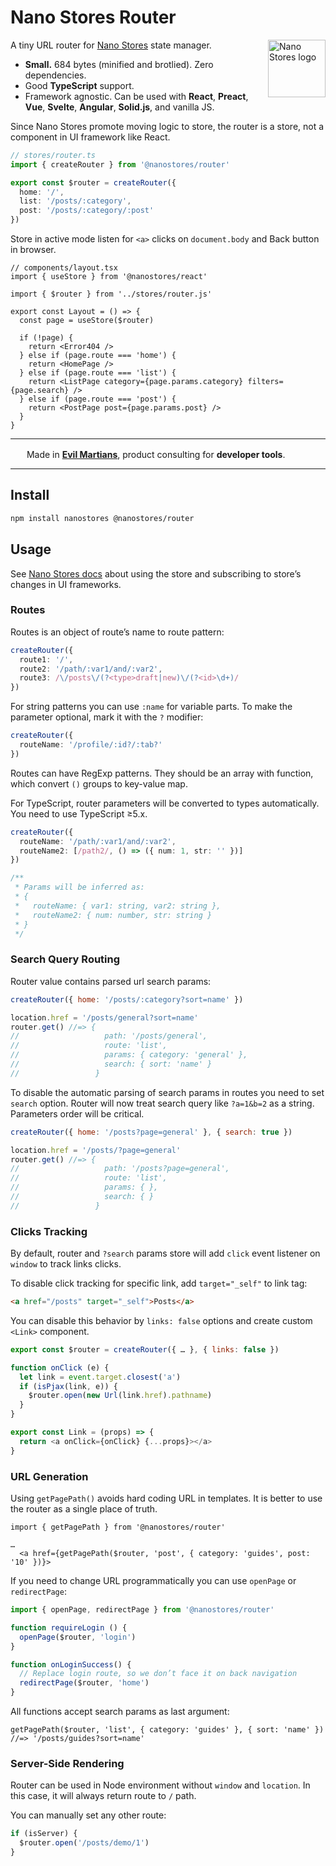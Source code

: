 # Nano Stores Router

<img align="right" width="92" height="92" title="Nano Stores logo"
     src="https://nanostores.github.io/nanostores/logo.svg">

A tiny URL router for [Nano Stores](https://github.com/nanostores/nanostores)
state manager.

* **Small.** 684 bytes (minified and brotlied). Zero dependencies.
* Good **TypeScript** support.
* Framework agnostic. Can be used with **React**, **Preact**, **Vue**,
  **Svelte**, **Angular**, **Solid.js**, and vanilla JS.

Since Nano Stores promote moving logic to store, the router is a store,
not a component in UI framework like React.

```ts
// stores/router.ts
import { createRouter } from '@nanostores/router'

export const $router = createRouter({
  home: '/',
  list: '/posts/:category',
  post: '/posts/:category/:post'
})
```

Store in active mode listen for `<a>` clicks on `document.body` and Back button
in browser.

```tsx
// components/layout.tsx
import { useStore } from '@nanostores/react'

import { $router } from '../stores/router.js'

export const Layout = () => {
  const page = useStore($router)

  if (!page) {
    return <Error404 />
  } else if (page.route === 'home') {
    return <HomePage />
  } else if (page.route === 'list') {
    return <ListPage category={page.params.category} filters={page.search} />
  } else if (page.route === 'post') {
    return <PostPage post={page.params.post} />
  }
}
```

---

<img src="https://cdn.evilmartians.com/badges/logo-no-label.svg" alt="" width="22" height="16" />  Made in <b><a href="https://evilmartians.com/devtools?utm_source=nanostores-router&utm_campaign=devtools-button&utm_medium=github">Evil Martians</a></b>, product consulting for <b>developer tools</b>.

---


## Install

```sh
npm install nanostores @nanostores/router
```


## Usage

See [Nano Stores docs](https://github.com/nanostores/nanostores#guide)
about using the store and subscribing to store’s changes in UI frameworks.


### Routes

Routes is an object of route’s name to route pattern:

```ts
createRouter({
  route1: '/',
  route2: '/path/:var1/and/:var2',
  route3: /\/posts\/(?<type>draft|new)\/(?<id>\d+)/
})
```

For string patterns you can use `:name` for variable parts. To make the
parameter optional, mark it with the `?` modifier:

```ts
createRouter({
  routeName: '/profile/:id?/:tab?'
})
```

Routes can have RegExp patterns. They should be an array with function,
which convert `()` groups to key-value map.

For TypeScript, router parameters will be converted to types automatically.
You need to use TypeScript ≥5.x.

```ts
createRouter({
  routeName: '/path/:var1/and/:var2',
  routeName2: [/path2/, () => ({ num: 1, str: '' })]
})

/**
 * Params will be inferred as:
 * {
 *   routeName: { var1: string, var2: string },
 *   routeName2: { num: number, str: string }
 * }
 */
```


### Search Query Routing

Router value contains parsed url search params:

```js
createRouter({ home: '/posts/:category?sort=name' })

location.href = '/posts/general?sort=name'
router.get() //=> {
//                   path: '/posts/general',
//                   route: 'list',
//                   params: { category: 'general' },
//                   search: { sort: 'name' }
//                 }
```

To disable the automatic parsing of search params in routes you need to set `search` option.
Router will now treat search query like `?a=1&b=2` as a string. Parameters order will be critical.

```js
createRouter({ home: '/posts?page=general' }, { search: true })

location.href = '/posts/?page=general'
router.get() //=> {
//                   path: '/posts?page=general',
//                   route: 'list',
//                   params: { },
//                   search: { }
//                 }
```


### Clicks Tracking

By default, router and `?search` params store will add `click` event listener
on `window` to track links clicks.

To disable click tracking for specific link, add `target="_self"` to link tag:

```html
<a href="/posts" target="_self">Posts</a>
```

You can disable this behavior by `links: false` options and create custom
`<Link>` component.

```js
export const $router = createRouter({ … }, { links: false })

function onClick (e) {
  let link = event.target.closest('a')
  if (isPjax(link, e)) {
    $router.open(new Url(link.href).pathname)
  }
}

export const Link = (props) => {
  return <a onClick={onClick} {...props}></a>
}
```


### URL Generation

Using `getPagePath()` avoids hard coding URL in templates. It is better
to use the router as a single place of truth.

```tsx
import { getPagePath } from '@nanostores/router'

…
  <a href={getPagePath($router, 'post', { category: 'guides', post: '10' })}>
```

If you need to change URL programmatically you can use `openPage`
or `redirectPage`:

```ts
import { openPage, redirectPage } from '@nanostores/router'

function requireLogin () {
  openPage($router, 'login')
}

function onLoginSuccess() {
  // Replace login route, so we don’t face it on back navigation
  redirectPage($router, 'home')
}
```

All functions accept search params as last argument:

```tsx
getPagePath($router, 'list', { category: 'guides' }, { sort: 'name' })
//=> '/posts/guides?sort=name'
```


### Server-Side Rendering

Router can be used in Node environment without `window` and `location`.
In this case, it will always return route to `/` path.

You can manually set any other route:

```js
if (isServer) {
  $router.open('/posts/demo/1')
}
```
